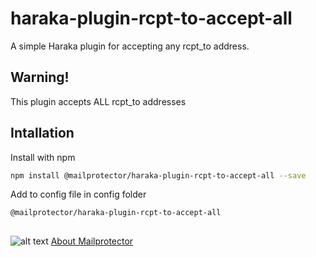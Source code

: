 # haraka-plugin-rcpt-to-accept-all
A simple Haraka plugin for accepting any rcpt_to address.

## Warning!
This plugin accepts ALL rcpt_to addresses

## Intallation

Install with npm

```bash
npm install @mailprotector/haraka-plugin-rcpt-to-accept-all --save
```

Add to config file in config folder
```text
@mailprotector/haraka-plugin-rcpt-to-accept-all
```

##
![alt text](https://mailprotector.com/wp-content/uploads/2022/07/MP-Left-RGB.png)
[About Mailprotector](https://mailprotector.com/about-mailprotector)
